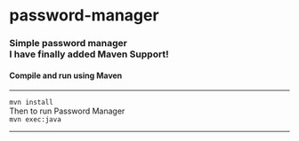 password-manager
================

<h3>Simple password manager<br />
I have finally added Maven Support!</h3>
<h4>Compile and run using Maven</h4>
<hr>
<code>mvn install</code><br />
Then to run Password Manager <br />
<code>mvn exec:java</code>
<hr>

